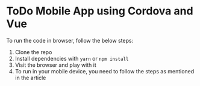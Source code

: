 # ToDo Mobile App using Cordova and Vue

To run the code in browser, follow the below steps:

1. Clone the repo
2. Install dependencies with `yarn` or `npm install`
3. Visit the browser and play with it
4. To run in your mobile device, you need to follow the steps as mentioned in the article
